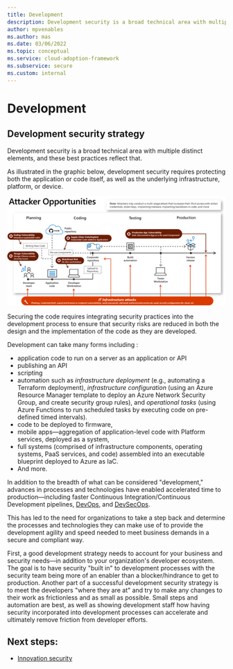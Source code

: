 ```yaml
---
title: Development
description: Development security is a broad technical area with multiple distinct elements, and these best practices reflect that.
author: mpvenables
ms.author: mas
ms.date: 03/06/2022
ms.topic: conceptual
ms.service: cloud-adoption-framework
ms.subservice: secure
ms.custom: internal
---
```


# Development

## Development security strategy

Development security is a broad technical area with multiple distinct elements, and these best practices reflect that. 

As illustrated in the graphic below, development security requires protecting both the application or code itself, as well as the underlying infrastructure, platform, or device.

![Attacker Opportunities](./media/development-lifecycle-attacker-opportunities.png)

Securing the code requires integrating security practices into the development process to ensure that security risks are reduced in both the design and the implementation of the code as they are developed. 

Development can take many forms including :
- application code to run on a server as an application or API
- publishing an API
- scripting
- automation such as *infrastructure deployment* (e.g., automating a Terraform deployment), *infrastructure configuration* (using an Azure Resource Manager template to deploy an Azure Network Security Group, and create security group rules), and *operational tasks* (using Azure Functions to run scheduled tasks by executing code on pre-defined timed intervals).
- code to be deployed to firmware,
- mobile apps—aggregation of application-level code with Platform services, deployed as a system,
- full systems (comprised of infrastructure components, operating systems, PaaS services, and code) assembled into an executable blueprint deployed to Azure as IaC.
- And more.

In addition to the breadth of what can be considered "development," advances in processes and technologies have enabled accelerated time to production—including faster Continuous Integration/Continuous Development pipelines, [DevOps](/devops/what-is-devops), and [DevSecOps](/devops/operate/security-in-devops).

This has led to the need for organizations to take a step back and determine the processes and technologies they can make use of to provide the development agility and speed needed to meet business demands in a secure and compliant way.

First, a good development strategy needs to account for your business and security needs—in addition to your organization's developer ecosystem. The goal is to have security "built in" to development processes with the security team being more of an enabler than a blocker/hindrance to get to production. Another part of a successful development security strategy is to meet the developers "where they are at" and try to make any changes to their work as frictionless and as small as possible. Small steps and automation are best, as well as showing development staff how having security incorporated into development processes can accelerate and ultimately remove friction from developer efforts.

## Next steps:

- [Innovation security](development-innovation-security.md)
